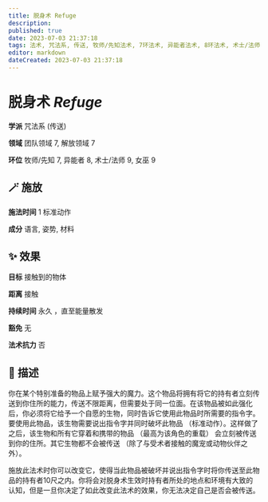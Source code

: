 ```yaml
---
title: 脱身术 Refuge
description: 
published: true
date: 2023-07-03 21:37:18
tags: 法术, 咒法系, 传送, 牧师/先知法术, 7环法术, 异能者法术, 8环法术, 术士/法师法术, 9环法术, 女巫法术, 团队领域, 解放领域
editor: markdown
dateCreated: 2023-07-03 21:37:18
---
```


# **脱身术** *Refuge*

**学派** 咒法系 (传送) 

**领域** 团队领域 7, 解放领域 7

**环位** 牧师/先知 7, 异能者 8, 术士/法师 9, 女巫 9

## 🪄 施放

**施法时间** 1 标准动作

**成分** 语言, 姿势, 材料

## ✨ 效果 

**目标** 接触到的物体 

**距离** 接触  

**持续时间** 永久 ，直至能量散发 

**豁免** 无

**法术抗力** 否

## 📖 描述

你在某个特别准备的物品上赋予强大的魔力。这个物品将拥有将它的持有者立刻传送到你住所的能力，传送不限距离，但需要处于同一位面。在该物品被如此强化后，你必须将它给予一个自愿的生物，同时告诉它使用此物品时所需要的指令字。要使用此物品，该生物需要说出指令字并同时破坏此物品 （标准动作）。这样做了之后，该生物和所有它穿着和携带的物品 （最高为该角色的重载） 会立刻被传送到你的住所。其它生物都不会被传送 （除了与受术者接触的魔宠或动物伙伴之外）。

施放此法术时你可以改变它，使得当此物品被破坏并说出指令字时将你传送至此物品的持有者10尺之内。你将会对脱身术生效时持有者所处的地点和环境有大致的认知，但是一旦你决定了如此改变此法术的效果，你无法决定自己是否会被传送。
    